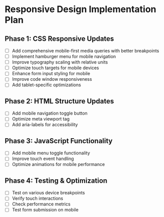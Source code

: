 # Responsive Design Implementation Plan

## Phase 1: CSS Responsive Updates
- [ ] Add comprehensive mobile-first media queries with better breakpoints
- [ ] Implement hamburger menu for mobile navigation
- [ ] Improve typography scaling with relative units
- [ ] Optimize touch targets for mobile devices
- [ ] Enhance form input styling for mobile
- [ ] Improve code window responsiveness
- [ ] Add tablet-specific optimizations

## Phase 2: HTML Structure Updates
- [ ] Add mobile navigation toggle button
- [ ] Optimize meta viewport tag
- [ ] Add aria-labels for accessibility

## Phase 3: JavaScript Functionality
- [ ] Add mobile menu toggle functionality
- [ ] Improve touch event handling
- [ ] Optimize animations for mobile performance

## Phase 4: Testing & Optimization
- [ ] Test on various device breakpoints
- [ ] Verify touch interactions
- [ ] Check performance metrics
- [ ] Test form submission on mobile
